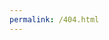 ```yaml
---
permalink: /404.html
---
```


<!DOCTYPE html PUBLIC "-//W3C//DTD XHTML 1.0 Transitional//EN" "http://www.w3.org/TR/xhtml1/DTD/xhtml1-transitional.dtd">
<html xmlns="http://www.w3.org/1999/xhtml" xml:lang="en-gb" lang="en-gb" dir="ltr">
		<head>
				<title>404 - Error: 404</title>
				<script type="text/javascript">
						function getLang() {
								const value = `; ${document.cookie}`;
								const parts = value.split(`; lang=`);
								if (parts.length === 2)
										return parts
												.pop()
												.split(';')
												.shift();
								else
										return 'ja';
								}

						if (!window.location.href.includes("/en/") && !window.location.href.includes("/ja/")) {
								const lang = getLang();
								window.location = '/' + lang + window.location.pathname
						}
				</script>
				<meta http-equiv="Content-type" content="text/html; charset=utf-8"/>
				<link rel="stylesheet" href="/css/error.css" type="text/css"/>
				<link rel="stylesheet" href="/fonts/metropolis/stylesheet.css" type="text/css"/>
				<meta name="viewport" content="width=device-width, initial-scale=1.0">
		</head>
		<body class="page-error">
				<div class="main">
						<div class="error">
								<div id="outline">
										<div id="errorboxoutline">
												<div class="error-code">
														<span class="first">4</span><span class="">0</span><span class="last">4</span>
												</div>
												<div class="wrap-text">
														<div class="error-message">
																<h2>
																		<span>Article not found</span></h2>
														</div>
														<div id="errorboxbody">
																<p>Please try one of the following pages:</p>
														</div>
														<a class="button-home" href="/en" title="Go to the Home Page">Home Page</a>
												</div>
										</div>
								</div>
						</div>
				</div>
		</body>
</html>
